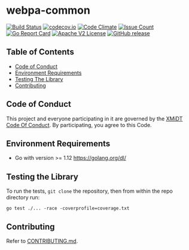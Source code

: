 # webpa-common

[![Build Status](https://travis-ci.com/xmidt-org/webpa-common.svg?branch=master)](https://travis-ci.com/xmidt-org/webpa-common) 
[![codecov.io](http://codecov.io/github/xmidt-org/webpa-common/coverage.svg?branch=master)](http://codecov.io/github/xmidt-org/webpa-common?branch=master)
[![Code Climate](https://codeclimate.com/github/xmidt-org/webpa-common/badges/gpa.svg)](https://codeclimate.com/github/xmidt-org/webpa-common)
[![Issue Count](https://codeclimate.com/github/xmidt-org/webpa-common/badges/issue_count.svg)](https://codeclimate.com/github/xmidt-org/webpa-common)
[![Go Report Card](https://goreportcard.com/badge/github.com/xmidt-org/webpa-common)](https://goreportcard.com/report/github.com/xmidt-org/webpa-common)
[![Apache V2 License](http://img.shields.io/badge/license-Apache%20V2-blue.svg)](https://github.com/xmidt-org/webpa-common/blob/master/LICENSE)
[![GitHub release](https://img.shields.io/github/release/xmidt-org/webpa-common.svg)](CHANGELOG.md)

## Table of Contents

- [Code of Conduct](#code-of-conduct)
- [Environment Requirements](#environment-requirements)
- [Testing The Library](#testing-the-library)
- [Contributing](#contributing)

## Code of Conduct

This project and everyone participating in it are governed by the [XMiDT Code Of Conduct](https://xmidt.io/code_of_conduct/). 
By participating, you agree to this Code.

## Environment Requirements

  - Go with version >= 1.12 https://golang.org/dl/

## Testing the Library

To run the tests, `git clone` the repository, then from within the repo directory run:
  ```
  go test ./... -race -coverprofile=coverage.txt
  ```

## Contributing

Refer to [CONTRIBUTING.md](CONTRIBUTING.md).  

